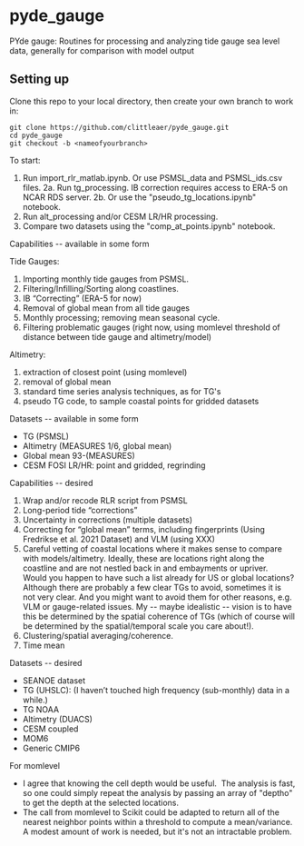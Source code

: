 # pyde_gauge
PYde gauge: Routines for processing and analyzing tide gauge sea level data, generally for comparison with model output

## Setting up
Clone this repo to your local directory, then create your own branch to work in:
```
git clone https://github.com/clittleaer/pyde_gauge.git
cd pyde_gauge
git checkout -b <nameofyourbranch>
```

To start:
1. Run import_rlr_matlab.ipynb. Or use PSMSL_data and PSMSL_ids.csv files. 
2a. Run tg_processing. IB correction requires access to ERA-5 on NCAR RDS server.
2b. Or use the "pseudo_tg_locations.ipynb" notebook.
3. Run alt_processing and/or CESM LR/HR processing. 
4. Compare two datasets using the "comp_at_points.ipynb" notebook.


Capabilities -- available in some form

Tide Gauges:
1. Importing monthly tide gauges from PSMSL.
2. Filtering/Infilling/Sorting along coastlines.
3. IB “Correcting” (ERA-5 for now)
4. Removal of global mean from all tide gauges
5. Monthly processing; removing mean seasonal cycle.
6. Filtering problematic gauges (right now, using momlevel threshold of distance between tide gauge and altimetry/model)

Altimetry:
1. extraction of closest point (using momlevel)
2. removal of global mean
3. standard time series analysis techniques, as for TG's
4. pseudo TG code, to sample coastal points for gridded datasets

Datasets -- available in some form
 * TG (PSMSL)
 * Altimetry (MEASURES 1/6, global mean)
 * Global mean 93-(MEASURES)
 * CESM FOSI LR/HR: point and gridded, regrinding

<!-- Analysis example — just TG/ALT
Analysis from CESM HR/LR paper in prep (filtering)
Wavelets/power spectra/standard statistical analyses -->


Capabilities -- desired
1. Wrap and/or recode RLR script from PSMSL
2. Long-period tide “corrections”
3. Uncertainty in corrections (multiple datasets)
4. Correcting for “global mean” terms, including fingerprints (Using Fredrikse et al. 2021 Dataset) and VLM (using XXX)
5. Careful vetting of coastal locations where it makes sense to compare with models/altimetry. Ideally, these are locations right along the coastline and are not nestled back in and embayments or upriver.  Would you happen to have such a list already for US or global locations? Although there are probably a few clear TGs to avoid, sometimes it is not very clear. And you might want to avoid them for other reasons, e.g. VLM or gauge-related issues. My -- maybe idealistic -- vision is to have this be determined by the spatial coherence of TGs (which of course will be determined by the spatial/temporal scale you care about!).
6. Clustering/spatial averaging/coherence.
7. Time mean

Datasets -- desired
 * SEANOE dataset
 * TG (UHSLC): (I haven’t touched high frequency (sub-monthly) data in a while.)
 * TG NOAA
 * Altimetry (DUACS)
 * CESM coupled
 * MOM6
 * Generic CMIP6

For momlevel
 
* I agree that knowing the cell depth would be useful.  The analysis is fast, so one could simply repeat the analysis by passing an array of "deptho" to get the depth at the selected locations.
* The call from momlevel to Scikit could be adapted to return all of the nearest neighbor points within a threshold to compute a mean/variance.  A modest amount of work is needed, but it's not an intractable problem.
